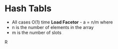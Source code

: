 Hash Tabls
==========
- All cases O(1) time
**Load Facetor** - a = n/m where
- n is the number of elements in the array
- m is the number of slots 

R